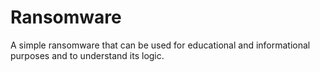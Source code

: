 # Ransomware
 A simple ransomware that can be used for educational and informational purposes and to understand its logic.
